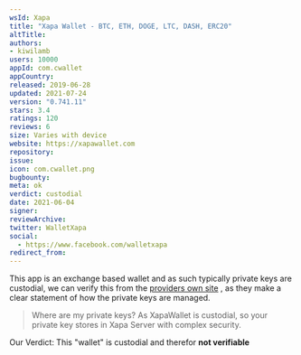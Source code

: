 ```yaml
---
wsId: Xapa
title: "Xapa Wallet - BTC, ETH, DOGE, LTC, DASH, ERC20"
altTitle: 
authors:
- kiwilamb
users: 10000
appId: com.cwallet
appCountry: 
released: 2019-06-28
updated: 2021-07-24
version: "0.741.11"
stars: 3.4
ratings: 120
reviews: 6
size: Varies with device
website: https://xapawallet.com
repository: 
issue: 
icon: com.cwallet.png
bugbounty: 
meta: ok
verdict: custodial
date: 2021-06-04
signer: 
reviewArchive:
twitter: WalletXapa
social:
  - https://www.facebook.com/walletxapa
redirect_from:
---
```


This app is an exchange based wallet and as such typically private keys are custodial, we can verify this from the [providers own site](https://xapawallet.com/#1603507874611-a20bac97-a1d1) , as they make a clear statement of how the private keys are managed.

> Where are my private keys?
> As XapaWallet is custodial, so your private key stores in Xapa Server with complex security.

Our Verdict: This "wallet" is custodial and therefor **not verifiable**

